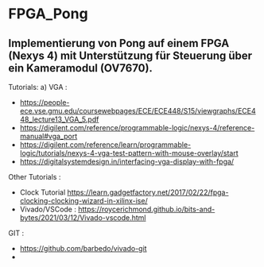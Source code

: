 # FPGA_Pong

Implementierung von Pong auf einem FPGA (Nexys 4) mit Unterstützung für Steuerung über ein Kameramodul (OV7670).
----------------------------------------------------------------------------------------------------------------
Tutorials:
a) VGA :
- https://people-ece.vse.gmu.edu/coursewebpages/ECE/ECE448/S15/viewgraphs/ECE448_lecture13_VGA_5.pdf
- https://digilent.com/reference/programmable-logic/nexys-4/reference-manual#vga_port
- https://digilent.com/reference/learn/programmable-logic/tutorials/nexys-4-vga-test-pattern-with-mouse-overlay/start
- https://digitalsystemdesign.in/interfacing-vga-display-with-fpga/

Other Tutorials :
- Clock Tutorial https://learn.gadgetfactory.net/2017/02/22/fpga-clocking-clocking-wizard-in-xilinx-ise/
- Vivado/VSCode : https://roycerichmond.github.io/bits-and-bytes/2021/03/12/Vivado-vscode.html

GIT : 
- https://github.com/barbedo/vivado-git
- 
